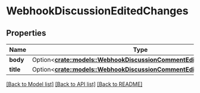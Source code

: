 # WebhookDiscussionEditedChanges

## Properties

Name | Type | Description | Notes
------------ | ------------- | ------------- | -------------
**body** | Option<[**crate::models::WebhookDiscussionCommentEditedChangesBody**](webhook_discussion_comment_edited_changes_body.md)> |  | [optional]
**title** | Option<[**crate::models::WebhookDiscussionCommentEditedChangesBody**](webhook_discussion_comment_edited_changes_body.md)> |  | [optional]

[[Back to Model list]](../README.md#documentation-for-models) [[Back to API list]](../README.md#documentation-for-api-endpoints) [[Back to README]](../README.md)


